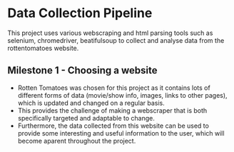# Data Collection Pipeline

This project uses various webscraping and html parsing tools such as selenium, chromedriver, beatifulsoup to collect and analyse data from the rottentomatoes website.

## Milestone 1 - Choosing a website 

* Rotten Tomatoes was chosen for this project as it contains lots of different forms of data (movie/show info, images, links to other pages), which is updated and changed on a regular basis. 
* This provides the challenge of making a webscraper that is both specifically targeted and adaptable to change. 
* Furthermore, the data collected from this website can be used to provide some interesting and useful information to the user, which will become aparent throughout the project.